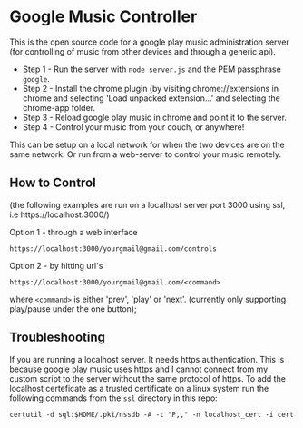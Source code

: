 Google Music Controller
=======================

This is the open source code for a google play music administration server (for controlling of music from other devices and through a generic api).

* Step 1 - Run the server with `node server.js` and the PEM passphrase `google`.
* Step 2 - Install the chrome plugin (by visiting chrome://extensions in chrome and selecting 'Load unpacked extension...' and selecting the chrome-app folder.
* Step 3 - Reload google play music in chrome and point it to the server.
* Step 4 - Control your music from your couch, or anywhere!

This can be setup on a local network for when the two devices are on the same network. Or run from a web-server to control your music remotely.

How to Control
--------------

(the following examples are run on a localhost server port 3000 using ssl, i.e https://localhost:3000/)

Option 1 - through a web interface

```
https://localhost:3000/yourgmail@gmail.com/controls
```

Option 2 - by hitting url's

```
https://localhost:3000/yourgmail@gmail.com/<command>
```
where `<command>` is either 'prev', 'play' or 'next'. (currently only supporting play/pause under the one button);

Troubleshooting
---------------
If you are running a localhost server. It needs https authentication. This is because google play music uses https and I cannot connect from my custom script to the server without the same protocol of https. To add the localhost certeficate as a trusted certificate on a linux system run the following commands from the `ssl` directory in this repo:

```
certutil -d sql:$HOME/.pki/nssdb -A -t "P,," -n localhost_cert -i cert
```